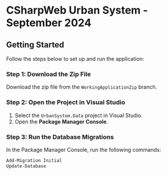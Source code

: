 # CSharpWeb Urban System - September 2024

## Getting Started

Follow the steps below to set up and run the application:

### Step 1: Download the Zip File

Download the zip file from the `WorkingApplicationZip` branch.

### Step 2: Open the Project in Visual Studio

1. Select the `UrbanSystem.Data` project in Visual Studio.
3. Open the **Package Manager Console**.

### Step 3: Run the Database Migrations

In the Package Manager Console, run the following commands:

```powershell
Add-Migration Initial
Update-Database
